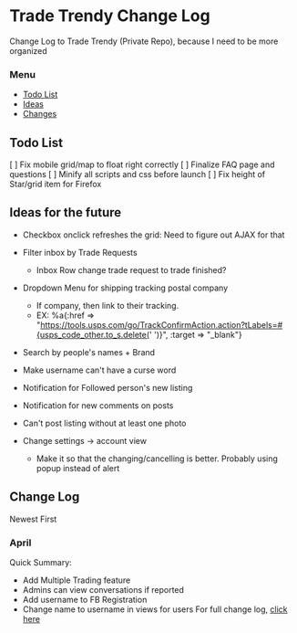 # Trade Trendy Change Log
Change Log to Trade Trendy (Private Repo), because I need to be more organized

### Menu
- [Todo List](#todo-list)
- [Ideas](#ideas-for-the-future)
- [Changes](#change-log)

## Todo List
[ ] Fix mobile grid/map to float right correctly
[ ] Finalize FAQ page and questions
[ ] Minify all scripts and css before launch
[ ] Fix height of Star/grid item for Firefox

## Ideas for the future
* Checkbox onclick refreshes the grid: Need to figure out AJAX for that
* Filter inbox by Trade Requests
  * Inbox Row change trade request to trade finished?
* Dropdown Menu for shipping tracking postal company
  * If company, then link to their tracking.
  * EX:  %a{:href => "https://tools.usps.com/go/TrackConfirmAction.action?tLabels=#{usps_code_other.to_s.delete(' ')}", :target => "\_blank"}
* Search by people's names + Brand
* Make username can't have a curse word
* Notification for Followed person's new listing
* Notification for new comments on posts
* Can't post listing without at least one photo

* Change settings -> account view
  * Make it so that the changing/cancelling is better. Probably using popup instead of alert

## Change Log
Newest First
### April
Quick Summary:
* Add Multiple Trading feature
* Admins can view conversations if reported
* Add username to FB Registration
* Change name to username in views for users
For full change log, [click here](april2016.md)
